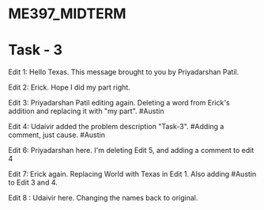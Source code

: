 # ME397_MIDTERM
# Task - 3

Edit 1: Hello Texas. This message brought to you by Priyadarshan Patil.

Edit 2: Erick. Hope I did my part right.

Edit 3: Priyadarshan Patil editing again. Deleting a word from Erick's addition and replacing it with "my part". #Austin

Edit 4: Udaivir added the problem description "Task-3". #Adding a comment, just cause. #Austin

Edit 6: Priyadarshan here. I'm deleting Edit 5, and adding a comment to edit 4

Edit 7: Erick again. Replacing World with Texas in Edit 1. Also adding #Austin to Edit 3 and 4.

Edit 8 : Udaivir here. Changing the names back to original. 
